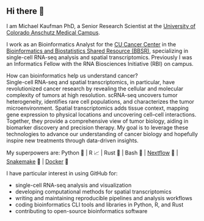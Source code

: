 ## Hi there 👋

I am Michael Kaufman PhD, a Senior Research Scientist at the [University of Colorado Anschutz Medical Campus](https://www.cuanschutz.edu/).

I work as an Bioinformatics Analyst for the [CU Cancer Center](https://medschool.cuanschutz.edu/colorado-cancer-center) in the [Bioinformatics and Biostatistics Shared Resource (BBSR)](https://medschool.cuanschutz.edu/bioinformaticssr), specializing in single-cell RNA-seq analysis and spatial transcriptomics. Previously I was an Informatics Fellow with the RNA Biosciences Initiative (RBI) on campus.

How can bioinformatics help us understand cancer?  
Single-cell RNA-seq and spatial transcriptomics, in particular, have revolutionized cancer research by revealing the cellular and molecular complexity of tumors at high resolution. scRNA-seq uncovers tumor heterogeneity, identifies rare cell populations, and characterizes the tumor microenvironment. Spatial transcriptomics adds tissue context, mapping gene expression to physical locations and uncovering cell–cell interactions. Together, they provide a comprehensive view of tumor biology, aiding in biomarker discovery and precision therapy. My goal is to leverage these technologies to advance our understanding of cancer biology and hopefully inspire new treatments through data-driven insights.

My superpowers are:
 Python :snake: |  R :chart_with_upwards_trend: | Rust :crab: | Bash :shell: | [Nextflow](https://www.nextflow.io/) :test_tube: | [Snakemake](https://snakemake.readthedocs.io/en/stable/) :snake: | [Docker](https://www.docker.com/) :whale:

I have particular interest in using GitHub for:

- single-cell RNA-seq analysis and visualization
- developing computational methods for spatial transcriptomics
- writing and maintaining reproducible pipelines and analysis workflows
- coding bioinformatics CLI tools and libraries in Python, R, and Rust
- contributing to open-source bioinformatics software